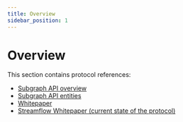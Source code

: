 ```yaml
---
title: Overview
sidebar_position: 1
---
```


# Overview

This section contains protocol references:

- [Subgraph API overview](/protocol/reference/api)
- [Subgraph API entities](/protocol/reference/entities)
- [Whitepaper](https://github.com/livepeer/wiki/blob/master/WHITEPAPER.md)
- [Streamflow Whitepaper (current state of the protocol)](https://github.com/livepeer/wiki/blob/master/STREAMFLOW.md)

